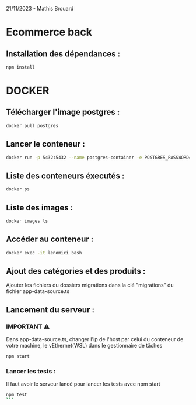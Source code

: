 21/11/2023 - Mathis Brouard

# Ecommerce back

## Installation des dépendances :
``` bash
npm install
```

# DOCKER

## Télécharger l'image postgres :
``` bash
docker pull postgres
```

## Lancer le conteneur :
``` bash
docker run -p 5432:5432 --name postgres-container -e POSTGRES_PASSWORD=0000 -d postgres
```

## Liste des conteneurs éxecutés :
``` bash
docker ps
```

## Liste des images :
``` bash
docker images ls
```


## Accéder au conteneur :
``` bash
docker exec -it lenomici bash
```

## Ajout des catégories et des produits :
Ajouter les fichiers du dossiers migrations dans la clé "migrations" du fichier app-data-source.ts

## Lancement du serveur :

### IMPORTANT ⚠
Dans app-data-source.ts, changer l'ip de l'host par celui du conteneur de votre machine, le vEthernet(WSL) dans le gestionnaire de tâches

``` bash
npm start
```

### Lancer les tests :
Il faut avoir le serveur lancé pour lancer les tests avec npm start
````bash 
npm test
```




